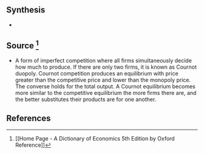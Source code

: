 ## Synthesis
- 
## Source [^1]
- A form of imperfect competition where all firms simultaneously decide how much to produce. If there are only two firms, it is known as Cournot duopoly. Cournot competition produces an equilibrium with price greater than the competitive price and lower than the monopoly price. The converse holds for the total output. A Cournot equilibrium becomes more similar to the competitive equilibrium the more firms there are, and the better substitutes their products are for one another.
## References

[^1]: [[Home Page - A Dictionary of Economics 5th Edition by Oxford Reference]]